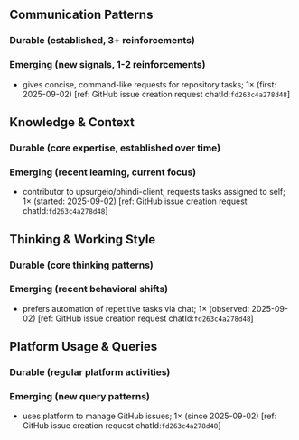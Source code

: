 ## Communication Patterns
### Durable (established, 3+ reinforcements)

### Emerging (new signals, 1-2 reinforcements)
- gives concise, command-like requests for repository tasks; 1× (first: 2025-09-02) [ref: GitHub issue creation request chatId:`fd263c4a278d48`]

## Knowledge & Context
### Durable (core expertise, established over time)

### Emerging (recent learning, current focus)
- contributor to upsurgeio/bhindi-client; requests tasks assigned to self; 1× (started: 2025-09-02) [ref: GitHub issue creation request chatId:`fd263c4a278d48`]

## Thinking & Working Style
### Durable (core thinking patterns)

### Emerging (recent behavioral shifts)
- prefers automation of repetitive tasks via chat; 1× (observed: 2025-09-02) [ref: GitHub issue creation request chatId:`fd263c4a278d48`]

## Platform Usage & Queries
### Durable (regular platform activities)

### Emerging (new query patterns)
- uses platform to manage GitHub issues; 1× (since 2025-09-02) [ref: GitHub issue creation request chatId:`fd263c4a278d48`]